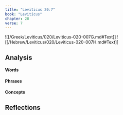 ```yaml
---
title: "Leviticus 20:7"
book: "Leviticus"
chapter: 20
verse: 7
---
```

![[/Greek/Leviticus/020/Leviticus-020-007G.md#Text]]
![[/Hebrew/Leviticus/020/Leviticus-020-007H.md#Text]]

## Analysis

#### Words

#### Phrases

#### Concepts

## Reflections
